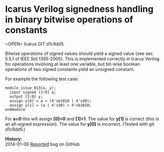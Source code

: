 
Icarus Verilog signedness handling in binary bitwise operations of constants
============================================================================

~OPEN~ Icarus GIT d1c9dd5

Bitwise operations of signed values should yield a signed value (see sec. 5.5.1
of IEEE Std 1365-2005). This is implemented correctly in Icarus Verilog for
operations involving at least one variable, but bit-wise boolean operations of
two signed constants yield an unsigned constant.

For example the following test case:

    module issue_013(a, y);
      input signed [3:0] a;
      output [1:0] y;
      assign y[0] = a > (4'sb1010 | 4'sd0);
      assign y[1] = (a | 4'sd0) > 4'sb1010;
    endmodule

For **a=0** this will assign **[0]=0** and **[1]=1**. The value for **y[1]** is
correct (this is an all-signed expression). The value for **y[0]** is
incorrect. (Tested with git d1c9dd5.)

**History:**  
2014-01-06 [Reported](https://github.com/steveicarus/iverilog/issues/8) bug on GitHub  

